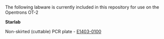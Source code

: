 The following labware is currently included in this repository for use on the Opentrons OT-2

**Starlab**

Non-skirted (cuttable) PCR plate - [E1403-0100](https://www.starlabgroup.com/GB-en/consumables/pcr-consumables_WebPSub-155858/96-well-pcr-plate-non-skirted-cuttable-natural_SLE1403-0100.html#tab=tecAttributes)



